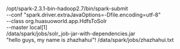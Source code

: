 /opt/spark-2.3.1-bin-hadoop2.7/bin/spark-submit \
--conf "spark.driver.extraJavaOptions=-Dfile.encoding=utf-8" \
--class org.huasuoworld.app.HdfsToSolr \
--master local[1] \
/data/spark/jobs/solr_job-jar-with-dependencies.jar \
"hello guys, my name is zhazhahui"! /data/spark/jobs/zhazhahui.txt